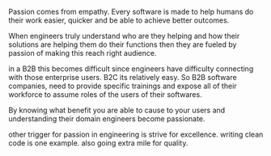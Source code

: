 Passion comes from empathy. Every software is made to help humans do their work easier, quicker and be able to achieve better outcomes. 

When engineers truly understand who are they helping and how their solutions are helping them do their functions then they are fueled by passion of making this reach right audience. 

in a B2B this becomes difficult since engineers have difficulty connecting with those enterprise users. B2C its relatively easy. So B2B software companies, need to provide specific trainings and expose all of their workforce to assume roles of the users of their softwares. 

By knowing what benefit  you are able to cause to your users and understanding their domain engineers become passionate. 

other trigger for passion in engineering is strive for excellence. writing clean code is one example. also going extra mile for quality. 